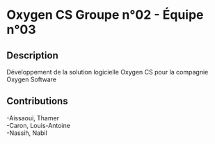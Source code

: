 # Oxygen CS Groupe n°02 - Équipe n°03

## Description

Développement de la solution logicielle Oxygen CS pour la compagnie Oxygen Software

## Contributions

-Aissaoui, Thamer                      
-Caron, Louis-Antoine                             
-Nassih, Nabil
